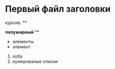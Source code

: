 # Первый файл заголовки 
*курсив.* **

**полужирный** **

 * элементы 
 * элемент

 1. хоба
 2. нумерованые списки 
